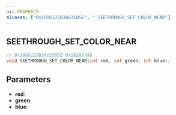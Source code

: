 ```yaml
---
ns: GRAPHICS
aliases: ["0x1086127B3A63505E", "_SEETHROUGH_SET_COLOR_NEAR"]
---
```

## SEETHROUGH_SET_COLOR_NEAR

```c
// 0x1086127B3A63505E 0x5B2A67A8
void SEETHROUGH_SET_COLOR_NEAR(int red, int green, int blue);
```


## Parameters
* **red**: 
* **green**: 
* **blue**: 

